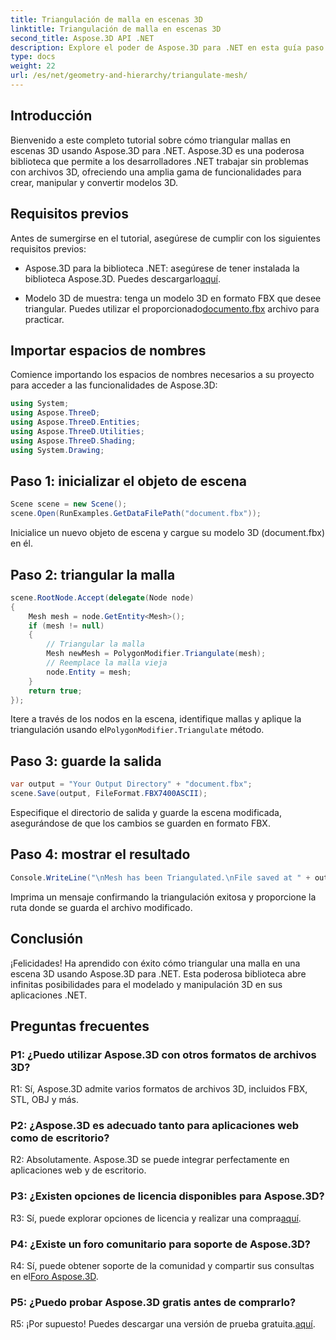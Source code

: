 ```yaml
---
title: Triangulación de malla en escenas 3D
linktitle: Triangulación de malla en escenas 3D
second_title: Aspose.3D API .NET
description: Explore el poder de Aspose.3D para .NET en esta guía paso a paso. Aprenda a triangular sin esfuerzo mallas 3D para un modelado mejorado.
type: docs
weight: 22
url: /es/net/geometry-and-hierarchy/triangulate-mesh/
---
```

## Introducción

Bienvenido a este completo tutorial sobre cómo triangular mallas en escenas 3D usando Aspose.3D para .NET. Aspose.3D es una poderosa biblioteca que permite a los desarrolladores .NET trabajar sin problemas con archivos 3D, ofreciendo una amplia gama de funcionalidades para crear, manipular y convertir modelos 3D.

## Requisitos previos

Antes de sumergirse en el tutorial, asegúrese de cumplir con los siguientes requisitos previos:

-  Aspose.3D para la biblioteca .NET: asegúrese de tener instalada la biblioteca Aspose.3D. Puedes descargarlo[aquí](https://releases.aspose.com/3d/net/).

- Modelo 3D de muestra: tenga un modelo 3D en formato FBX que desee triangular. Puedes utilizar el proporcionado[documento.fbx](https://reference.aspose.com/3d/net/) archivo para practicar.

## Importar espacios de nombres

Comience importando los espacios de nombres necesarios a su proyecto para acceder a las funcionalidades de Aspose.3D:

```csharp
using System;
using Aspose.ThreeD;
using Aspose.ThreeD.Entities;
using Aspose.ThreeD.Utilities;
using Aspose.ThreeD.Shading;
using System.Drawing;
```

## Paso 1: inicializar el objeto de escena

```csharp
Scene scene = new Scene();
scene.Open(RunExamples.GetDataFilePath("document.fbx"));
```

Inicialice un nuevo objeto de escena y cargue su modelo 3D (document.fbx) en él.

## Paso 2: triangular la malla

```csharp
scene.RootNode.Accept(delegate(Node node)
{
    Mesh mesh = node.GetEntity<Mesh>();
    if (mesh != null)
    {
        // Triangular la malla
        Mesh newMesh = PolygonModifier.Triangulate(mesh);
        // Reemplace la malla vieja
        node.Entity = mesh;
    }
    return true;
});
```

 Itere a través de los nodos en la escena, identifique mallas y aplique la triangulación usando el`PolygonModifier.Triangulate` método.

## Paso 3: guarde la salida

```csharp
var output = "Your Output Directory" + "document.fbx";
scene.Save(output, FileFormat.FBX7400ASCII);
```

Especifique el directorio de salida y guarde la escena modificada, asegurándose de que los cambios se guarden en formato FBX.

## Paso 4: mostrar el resultado

```csharp
Console.WriteLine("\nMesh has been Triangulated.\nFile saved at " + output);
```

Imprima un mensaje confirmando la triangulación exitosa y proporcione la ruta donde se guarda el archivo modificado.

## Conclusión

¡Felicidades! Ha aprendido con éxito cómo triangular una malla en una escena 3D usando Aspose.3D para .NET. Esta poderosa biblioteca abre infinitas posibilidades para el modelado y manipulación 3D en sus aplicaciones .NET.

## Preguntas frecuentes

### P1: ¿Puedo utilizar Aspose.3D con otros formatos de archivos 3D?

R1: Sí, Aspose.3D admite varios formatos de archivos 3D, incluidos FBX, STL, OBJ y más.

### P2: ¿Aspose.3D es adecuado tanto para aplicaciones web como de escritorio?

R2: Absolutamente. Aspose.3D se puede integrar perfectamente en aplicaciones web y de escritorio.

### P3: ¿Existen opciones de licencia disponibles para Aspose.3D?

 R3: Sí, puede explorar opciones de licencia y realizar una compra[aquí](https://purchase.aspose.com/buy).

### P4: ¿Existe un foro comunitario para soporte de Aspose.3D?

 R4: Sí, puede obtener soporte de la comunidad y compartir sus consultas en el[Foro Aspose.3D](https://forum.aspose.com/c/3d/18).

### P5: ¿Puedo probar Aspose.3D gratis antes de comprarlo?

 R5: ¡Por supuesto! Puedes descargar una versión de prueba gratuita.[aquí](https://releases.aspose.com/).
